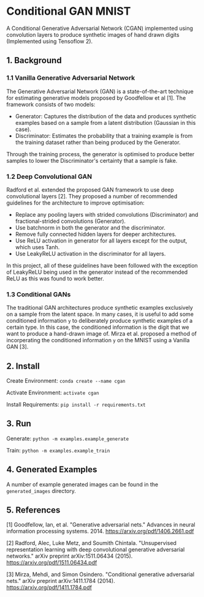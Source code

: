 # Conditional GAN MNIST

A Conditional Generative Adversarial Network (CGAN) implemented 
using convolution layers to produce synthetic images of hand drawn digits
(Implemented using Tensoflow 2).

## 1. Background

### 1.1 Vanilla Generative Adversarial Network
The Generative Adversarial Network (GAN) is a state-of-the-art
technique for estimating generative models proposed by Goodfellow et al [1].
The framework consists of two models: 
- Generator: Captures the distribution of the data and produces synthetic examples
based on a sample from a latent distribution (Gaussian in this case).
- Discriminator: Estimates the probability that a training example is from the training 
dataset rather than being produced by the Generator.

Through the training process, the generator is optimised to produce
better samples to lower the Discriminator's certainty that a sample is fake.

### 1.2 Deep Convolutional GAN

Radford et al. extended the proposed GAN framework to use deep
convolutional layers [2]. They proposed a number of recommended
guidelines for the architecture to improve optimisation:

- Replace any pooling layers with strided convolutions (Discriminator) and fractional-strided
convolutions (Generator).
- Use batchnorm in both the generator and the discriminator.
- Remove fully connected hidden layers for deeper architectures.
- Use ReLU activation in generator for all layers except for the output, which uses Tanh.
- Use LeakyReLU activation in the discriminator for all layers.

In this project, all of these guidelines have been followed with the exception
of LeakyReLU being used in the generator instead of the recommended ReLU as this
was found to work better.

### 1.3 Conditional GANs

The traditional GAN architectures produce synthetic examples
exclusively on a sample from the latent space. In many cases,
it is useful to add some conditioned information `y` to deliberately 
produce synthetic examples of a certain type. In this case, the 
conditioned information is the digit that we want to produce a 
hand-drawn image of. Mirza et al. proposed a method of incorperating
the conditioned information `y` on the MNIST using a Vanilla GAN [3].

## 2. Install

Create Environment: `conda create --name cgan`

Activate Environment: `activate cgan`

Install Requirements: `pip install -r requirements.txt`

## 3. Run

Generate: `python -m examples.example_generate`

Train: `python -m examples.example_train`

## 4. Generated Examples

A number of example generated images can be found in the
`generated_images` directory.

## 5. References

[1] Goodfellow, Ian, et al. "Generative adversarial nets." Advances in neural information processing systems. 2014.
https://arxiv.org/pdf/1406.2661.pdf

[2] Radford, Alec, Luke Metz, and Soumith Chintala. "Unsupervised representation learning with deep convolutional generative adversarial networks." arXiv preprint arXiv:1511.06434 (2015).
https://arxiv.org/pdf/1511.06434.pdf

[3] Mirza, Mehdi, and Simon Osindero. "Conditional generative adversarial nets." arXiv preprint arXiv:1411.1784 (2014).
https://arxiv.org/pdf/1411.1784.pdf